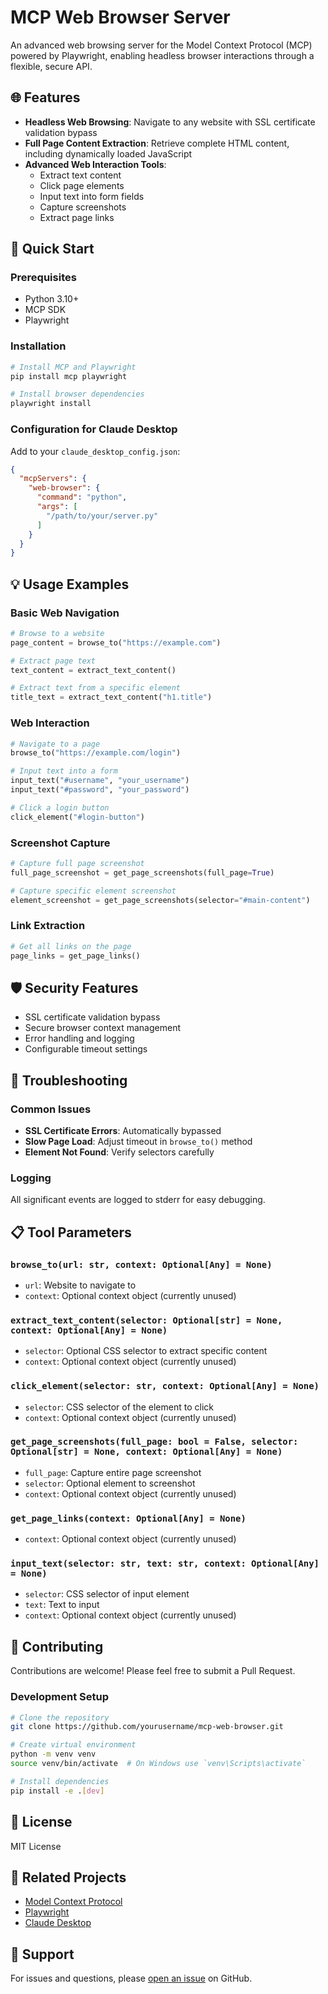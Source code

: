 # MCP Web Browser Server

An advanced web browsing server for the Model Context Protocol (MCP) powered by Playwright, enabling headless browser interactions through a flexible, secure API.

## 🌐 Features

- **Headless Web Browsing**: Navigate to any website with SSL certificate validation bypass
- **Full Page Content Extraction**: Retrieve complete HTML content, including dynamically loaded JavaScript
- **Advanced Web Interaction Tools**:
  - Extract text content
  - Click page elements
  - Input text into form fields
  - Capture screenshots
  - Extract page links

## 🚀 Quick Start

### Prerequisites

- Python 3.10+
- MCP SDK
- Playwright

### Installation

```bash
# Install MCP and Playwright
pip install mcp playwright

# Install browser dependencies
playwright install
```

### Configuration for Claude Desktop

Add to your `claude_desktop_config.json`:

```json
{
  "mcpServers": {
    "web-browser": {
      "command": "python",
      "args": [
        "/path/to/your/server.py"
      ]
    }
  }
}
```

## 💡 Usage Examples

### Basic Web Navigation

```python
# Browse to a website
page_content = browse_to("https://example.com")

# Extract page text
text_content = extract_text_content()

# Extract text from a specific element
title_text = extract_text_content("h1.title")
```

### Web Interaction

```python
# Navigate to a page
browse_to("https://example.com/login")

# Input text into a form
input_text("#username", "your_username")
input_text("#password", "your_password")

# Click a login button
click_element("#login-button")
```

### Screenshot Capture

```python
# Capture full page screenshot
full_page_screenshot = get_page_screenshots(full_page=True)

# Capture specific element screenshot
element_screenshot = get_page_screenshots(selector="#main-content")
```

### Link Extraction

```python
# Get all links on the page
page_links = get_page_links()
```

## 🛡️ Security Features

- SSL certificate validation bypass
- Secure browser context management
- Error handling and logging
- Configurable timeout settings

## 🔧 Troubleshooting

### Common Issues

- **SSL Certificate Errors**: Automatically bypassed
- **Slow Page Load**: Adjust timeout in `browse_to()` method
- **Element Not Found**: Verify selectors carefully

### Logging

All significant events are logged to stderr for easy debugging.

## 📋 Tool Parameters

### `browse_to(url: str, context: Optional[Any] = None)`
- `url`: Website to navigate to
- `context`: Optional context object (currently unused)

### `extract_text_content(selector: Optional[str] = None, context: Optional[Any] = None)`
- `selector`: Optional CSS selector to extract specific content
- `context`: Optional context object (currently unused)

### `click_element(selector: str, context: Optional[Any] = None)`
- `selector`: CSS selector of the element to click
- `context`: Optional context object (currently unused)

### `get_page_screenshots(full_page: bool = False, selector: Optional[str] = None, context: Optional[Any] = None)`
- `full_page`: Capture entire page screenshot
- `selector`: Optional element to screenshot
- `context`: Optional context object (currently unused)

### `get_page_links(context: Optional[Any] = None)`
- `context`: Optional context object (currently unused)

### `input_text(selector: str, text: str, context: Optional[Any] = None)`
- `selector`: CSS selector of input element
- `text`: Text to input
- `context`: Optional context object (currently unused)

## 🤝 Contributing

Contributions are welcome! Please feel free to submit a Pull Request.

### Development Setup

```bash
# Clone the repository
git clone https://github.com/yourusername/mcp-web-browser.git

# Create virtual environment
python -m venv venv
source venv/bin/activate  # On Windows use `venv\Scripts\activate`

# Install dependencies
pip install -e .[dev]
```

## 📄 License

MIT License

## 🔗 Related Projects

- [Model Context Protocol](https://modelcontextprotocol.io)
- [Playwright](https://playwright.dev)
- [Claude Desktop](https://claude.ai/desktop)

## 💬 Support

For issues and questions, please [open an issue](https://github.com/yourusername/mcp-web-browser/issues) on GitHub.
